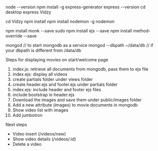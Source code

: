 node --version
npm install -g express-generator
express --version
cd desktop
express Vidzy

cd Vidzy
npm install 
npm install nodemon -g
nodemon

npm install monk --save 
sudo npm install ejs --save
npm install method-override --save 


mongod                      // to start mongodb as a service
mongod --dbpath ~/data/db   // if your dbpath is different from /data/db

Steps for displaying movies on start/welcome page

1. index.js: retrieve all documents from mongodb, pass them to ejs file
2. index.ejs: display all videos
3. create partials folder under views folder
4. create header.ejs and footer.ejs under partials folder
5. index.ejs: include header and footer ejs files
6. include bootstrap in header.ejs
7. Download the images and save them under public/images folder
8. Add a new attribute (images) to movie documents in mongodb
9. Show video list with images
10. Add jumbotron


Next steps
- Video insert (/videos/new)
- Show video details (/videos/:id)
- Delete a video
